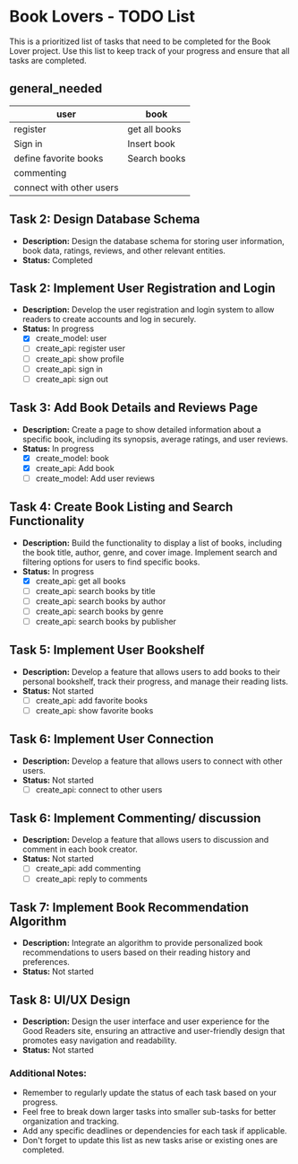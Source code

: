 # Book Lovers - TODO List

This is a prioritized list of tasks that need to be completed for the Book Lover project. Use this list to keep track of your progress and ensure that all tasks are completed.


## general_needed
| **user**            | **book**      |
|---------------------|---------------|
| register            | get all books |
| Sign in             | Insert book   |
| define favorite books      | Search books   |
| commenting       |   |
| connect with other users |               |

## Task 2: Design Database Schema
- **Description:** Design the database schema for storing user information, book data, ratings, reviews, and other relevant entities.
- **Status:** Completed  
  
## Task 2: Implement User Registration and Login
- **Description:** Develop the user registration and login system to allow readers to create accounts and log in securely.
- **Status:** In progress
    -  [x] create_model: user
    -  [ ] create_api: register user
    -  [ ] create_api: show profile
    -  [ ] create_api: sign in
    -  [ ] create_api: sign out

## Task 3: Add Book Details and Reviews Page
- **Description:** Create a page to show detailed information about a specific book, including its synopsis, average ratings, and user reviews.
- **Status:** In progress
  - [x] create_model: book
  - [x] create_api: Add book
  - [ ] create_model: Add user reviews

## Task 4: Create Book Listing and Search Functionality
- **Description:** Build the functionality to display a list of books, including the book title, author, genre, and cover image. Implement search and filtering options for users to find specific books.
- **Status:** In progress
    - [x] create_api: get all books
    - [ ] create_api: search books by title
    - [ ] create_api: search books by author
    - [ ] create_api: search books by genre
    - [ ] create_api: search books by publisher

## Task 5: Implement User Bookshelf
- **Description:** Develop a feature that allows users to add books to their personal bookshelf, track their progress, and manage their reading lists.
- **Status:** Not started
    -  [ ] create_api: add favorite books
    -  [ ] create_api: show favorite books

## Task 6: Implement User Connection
- **Description:** Develop a feature that allows users to connect with other users.
- **Status:** Not started
    -  [ ] create_api: connect to other users

## Task 6: Implement Commenting/ discussion
- **Description:** Develop a feature that allows users to discussion and comment in each book creator.
- **Status:** Not started
    -  [ ] create_api: add commenting
    -  [ ] create_api: reply to comments

## Task 7: Implement Book Recommendation Algorithm
- **Description:** Integrate an algorithm to provide personalized book recommendations to users based on their reading history and preferences.
- **Status:** Not started

## Task 8: UI/UX Design
- **Description:** Design the user interface and user experience for the Good Readers site, ensuring an attractive and user-friendly design that promotes easy navigation and readability.
- **Status:** Not started

  
### Additional Notes:
- Remember to regularly update the status of each task based on your progress.
- Feel free to break down larger tasks into smaller sub-tasks for better organization and tracking.
- Add any specific deadlines or dependencies for each task if applicable.
- Don't forget to update this list as new tasks arise or existing ones are completed.